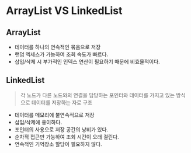 # ArrayList VS LinkedList

## ArrayList
- 데이터를 하나의 연속적인 묶음으로 저장
- 랜덤 엑세스가 가능하여 조회 속도가 빠르다.
- 삽입/삭제 시 부가적인 인덱스 연산이 필요하기 때문에 비효율적이다.

## LinkedList
> 각 노드가 다른 노드와의 연결을 담당하는 포인터와 데이터를 가지고 있는 방식으로 데이터를 저장하는 자료 구조

- 데이터를 메모리에 불연속적으로 저장
- 삽입/삭제에 용이하다.
- 포인터의 사용으로 저장 공간의 낭비가 있다.
- 순차적 접근만 가능하여 조회 시간이 오래 걸린다.
- 연속적인 기억장소 할당이 필요하지 않다.